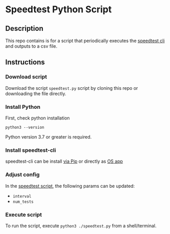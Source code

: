 # Speedtest Python Script

## Description

This repo contains is for a script that periodically executes the [speedtest cli](https://www.speedtest.net/apps/cli) and outputs to a csv file.

## Instructions

### Download script

Download the script `speedtest.py` script by cloning this repo or downloading the file directly.

### Install Python

First, check python installation
```
python3 --version
```

Python version 3.7 or greater is required.

### Install speedtest-cli

speedtest-cli can be install [via Pip](https://pypi.org/project/speedtest-cli/) or directly as [OS app](https://www.speedtest.net/apps/cli) 

### Adjust config

In the [speedtest script](./speedtest.py), the following params can be updated:
- `interval`
- `num_tests`

### Execute script

To run the script, execute `python3 ./speedtest.py` from a shell/terminal.

